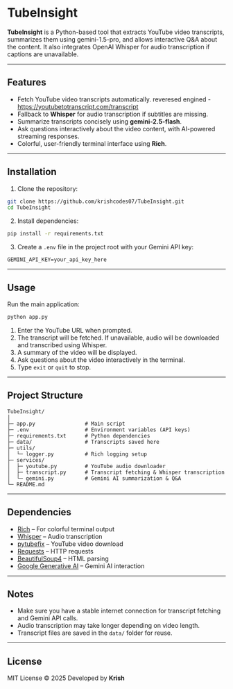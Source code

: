 # TubeInsight

**TubeInsight** is a Python-based tool that extracts YouTube video transcripts, summarizes them using gemini-1.5-pro, and allows interactive Q\&A about the content. It also integrates OpenAI Whisper for audio transcription if captions are unavailable.

---

## Features

* Fetch YouTube video transcripts automatically. reveresed engined - https://youtubetotranscript.com/transcript
* Fallback to **Whisper** for audio transcription if subtitles are missing.
* Summarize transcripts concisely using **gemini-2.5-flash**.
* Ask questions interactively about the video content, with AI-powered streaming responses.
* Colorful, user-friendly terminal interface using **Rich**.

---

## Installation

1. Clone the repository:

```bash
git clone https://github.com/krishcodes07/TubeInsight.git
cd TubeInsight
```

2. Install dependencies:

```bash
pip install -r requirements.txt
```

3. Create a `.env` file in the project root with your Gemini API key:

```env
GEMINI_API_KEY=your_api_key_here
```

---

## Usage

Run the main application:

```bash
python app.py
```

1. Enter the YouTube URL when prompted.
2. The transcript will be fetched. If unavailable, audio will be downloaded and transcribed using Whisper.
3. A summary of the video will be displayed.
4. Ask questions about the video interactively in the terminal.
5. Type `exit` or `quit` to stop.

---

## Project Structure

```
TubeInsight/
│
├─ app.py                # Main script
├─ .env                  # Environment variables (API keys)
├─ requirements.txt      # Python dependencies
├─ data/                 # Transcripts saved here
├─ utils/
│  └─ logger.py          # Rich logging setup
├─ services/
│  ├─ youtube.py         # YouTube audio downloader
│  ├─ transcript.py      # Transcript fetching & Whisper transcription
│  └─ gemini.py          # Gemini AI summarization & Q&A
└─ README.md
```

---

## Dependencies

* [Rich](https://pypi.org/project/rich/) – For colorful terminal output
* [Whisper](https://github.com/openai/whisper) – Audio transcription
* [pytubefix](https://pypi.org/project/pytubefix/) – YouTube video download
* [Requests](https://pypi.org/project/requests/) – HTTP requests
* [BeautifulSoup4](https://pypi.org/project/beautifulsoup4/) – HTML parsing
* [Google Generative AI](https://pypi.org/project/google-generative-ai/) – Gemini AI interaction

---

## Notes

* Make sure you have a stable internet connection for transcript fetching and Gemini API calls.
* Audio transcription may take longer depending on video length.
* Transcript files are saved in the `data/` folder for reuse.


---

## License

MIT License © 2025
Developed by **Krish**
